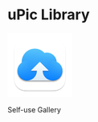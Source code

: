 # uPic Library

![pic](https://github.com/uni-pai/uPic/blob/cb9e924d67bc1f04dbe61d5c532b20172324122f/uPic/sMR9Fc_2021-07-20.png)

Self-use Gallery
